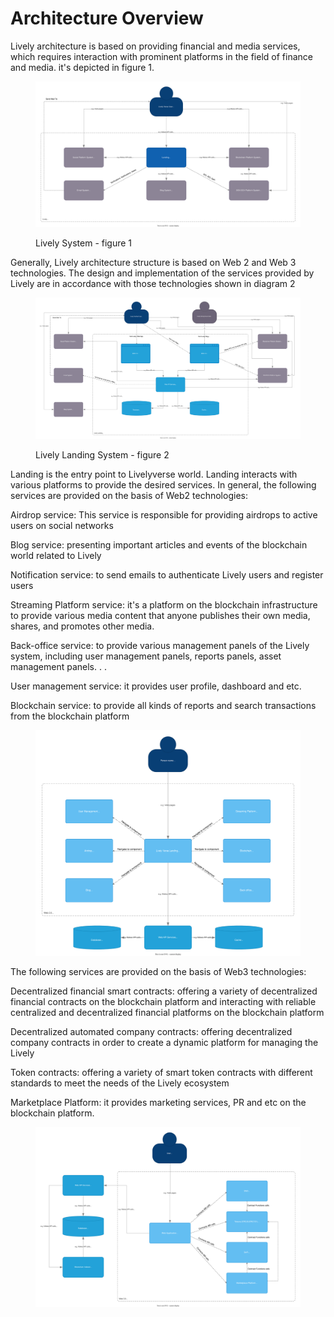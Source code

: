 # Architecture Overview

Lively architecture is based on providing financial and media services, which requires interaction with prominent platforms in the field of finance and media. it's depicted in figure 1.

<figure><img src=".gitbook/assets/lively-token-Page-4.drawio.svg" alt=""><figcaption><p>Lively System - figure 1</p></figcaption></figure>

Generally, Lively architecture structure is based on Web 2 and Web 3 technologies. The design and implementation of the services provided by Lively are in accordance with those technologies shown in diagram 2

<figure><img src=".gitbook/assets/lively-token-Page-5.drawio.svg" alt=""><figcaption><p>Lively Landing System - figure 2</p></figcaption></figure>

Landing is the entry point to Livelyverse world. Landing interacts with various platforms to provide the desired services. In general, the following services are provided on the basis of Web2 technologies:

Airdrop service: This service is responsible for providing airdrops to active users on social networks

Blog service: presenting important articles and events of the blockchain world related to Lively

Notification service: to send emails to authenticate Lively users and register users

Streaming Platform service: it's a platform on the blockchain infrastructure to provide various media content that anyone publishes their own media, shares, and promotes other media.

Back-office service: to provide various management panels of the Lively system, including user management panels, reports panels, asset management panels. . .&#x20;

User management service: it provides user profile, dashboard and etc.

Blockchain service: to provide all kinds of reports and search transactions from the blockchain platform



<figure><img src=".gitbook/assets/lively-token-Page-7.drawio.svg" alt=""><figcaption></figcaption></figure>



The following services are provided on the basis of Web3 technologies:

Decentralized financial smart contracts: offering a variety of decentralized financial contracts on the blockchain platform and interacting with reliable centralized and decentralized financial platforms on the blockchain platform

Decentralized automated company contracts: offering decentralized company contracts in order to create a dynamic platform for managing the Lively&#x20;

Token contracts: offering a variety of smart token contracts with different standards to meet the needs of the Lively ecosystem

Marketplace Platform: it provides marketing services, PR and etc  on the blockchain platform.

<figure><img src=".gitbook/assets/lively-token-Page-6.drawio.svg" alt=""><figcaption></figcaption></figure>

